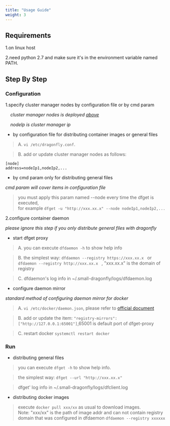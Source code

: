 ```yaml
---
title: "Usage Guide"
weight: 3
---
```


## Requirements

1.on linux host

2.need python 2.7 and make sure it's in the environment variable named PATH.

## Step By Step

### Configuration

1.specify cluster manager nodes by configuration file or by cmd param

&nbsp;&nbsp;&nbsp;&nbsp;*cluster manager nodes is deployed [above](https://github.com/alibaba/Dragonfly/blob/master/docs/install_clustermanager.md)*

&nbsp;&nbsp;&nbsp;&nbsp;*nodeIp is cluster manager ip*

- by configuration file for distributing container images or general files

> A. `vi /etc/dragonfly.conf`.

> B. add or update cluster manager nodes as follows:

>
```
[node]
address=nodeIp1,nodeIp2,...
```

- by cmd param only for distributing general files

*cmd param will cover items in configuration file*

> you must apply this param named --node every time the dfget is executed,<br/> for example `dfget -u "http://xxx.xx.x" --node nodeIp1,nodeIp2,...`

2.configure container daemon

*please ignore this step if you only distribute general files with dragonfly*

- start dfget proxy

> A. you can execute `dfdaemon -h` to show help info

> B. the simplest way:  `dfdaemon --registry https://xxx.xx.x ` or `dfdaemon --registry http://xxx.xx.x ` , "xxx.xx.x" is the domain of registry

> C. dfdaemon's log info in ~/.small-dragonfly/logs/dfdaemon.log

- configure daemon mirror

*standard method of configuring daemon mirror for docker*

> A. `vi /etc/docker/daemon.json`, please refer to [official document](https://docs.docker.com/registry/recipes/mirror/#configure-the-cache)

> B. add or update the item: `"registry-mirrors": ["http://127.0.0.1:65001"]`,65001 is default port of dfget-proxy

> C. restart docker `systemctl restart docker`

### Run

- distributing general files

> you can execute `dfget -h` to show help info.

> the simplest way: `dfget --url "http://xxx.xx.x"`

> dfget' log info in ~/.small-dragonfly/logs/dfclient.log


- distributing docker images

> execute `docker pull xxx/xx` as usual to download images.<br/>
Note: "xxx/xx" is the path of image addr and can not contain registry domain that was configured in dfdaemon
`dfdaemon --registry xxxxxx`
